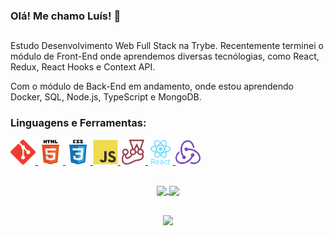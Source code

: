 <h3 align="left"> Olá! Me chamo Luís! 👋 </h3><h2></h2>

<p>
  Estudo Desenvolvimento Web Full Stack na Trybe. Recentemente terminei o módulo de Front-End onde aprendemos diversas tecnólogias, como React, Redux, React Hooks e Context API.
  
  Com o módulo de Back-End em andamento, onde estou aprendendo Docker, SQL, Node.js, TypeScript e MongoDB.
</p>

<h3 align="left">Linguagens e Ferramentas:</h3>
<p align="left">
  <a href="https://git-scm.com/" target="_blank" rel="noreferrer"> <img src="images/git-scm-icon.svg" alt="git" width="40" height="40"/> </a>
  <a href="https://www.w3.org/html/" target="_blank" rel="noreferrer"> <img src="images/html5-original-wordmark.svg" alt="html5" width="40" height="40"/> </a>
  <a href="https://www.w3schools.com/css/" target="_blank" rel="noreferrer"><img src="images/css3-original-wordmark.svg" alt="css3" width="40" height="40"/> </a>
  <a href="https://developer.mozilla.org/en-US/docs/Web/JavaScript" target="_blank" rel="noreferrer"> <img src="images/javascript-original.svg" alt="javascript" width="40" height="40"/> </a>
  <a href="https://jestjs.io" target="_blank" rel="noreferrer"> <img src="images/jestjsio-icon.svg" alt="jest" width="40" height="40"/> </a>
  <a href="https://reactjs.org/" target="_blank" rel="noreferrer"> <img src="images/react-original-wordmark.svg" alt="react" width="40" height="40"/> </a>
  <a href="https://redux.js.org" target="_blank" rel="noreferrer"> <img src="images/redux-original.svg" alt="redux" width="40" height="40"/> </a>
</p>

<h2></h2>

<p align="center">
  <a href="https://github.com/anuraghazra/github-readme-stats">
    <img height="160px" align="center" src="https://github-readme-stats.vercel.app/api?username=luismonte10&show_icons=true&theme=dark&count_private=true" />
  </a>
  <a href="https://github.com/anuraghazra/github-readme-stats">
    <img height="160px" align="center" src="https://github-readme-stats.vercel.app/api/top-langs/?username=luismonte10&layout=compact&theme=dark" />
  </a>
</p>
<div align="center"><br> 
   <a href="https://www.linkedin.com/in/luismonte10/">
    <img src="https://img.shields.io/badge/LinkedIn-0077B5?style=for-the-badge&logo=linkedin&logoColor=white" />
  </a>
</div>

<!--
[![GitHub Streak](http://github-readme-streak-stats.herokuapp.com?user=luismonte10&theme=dark&date_format=M%20j%5B%2C%20Y%5D)](https://git.io/streak-stats)

**luismonte10/luismonte10** is a ✨ _special_ ✨ repository because its `README.md` (this file) appears on your GitHub profile.

Here are some ideas to get you started:

- 🔭 I’m currently working on ...
- 🌱 I’m currently learning ...
- 👯 I’m looking to collaborate on ...
- 🤔 I’m looking for help with ...
- 💬 Ask me about ...
- 📫 How to reach me: ...
- 😄 Pronouns: ...
- ⚡ Fun fact: ...
-->
